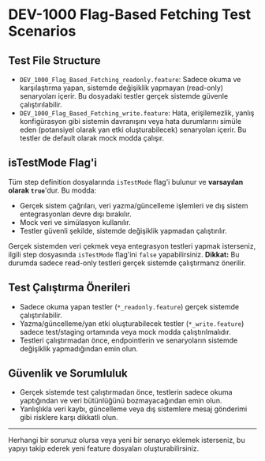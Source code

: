 # DEV-1000 Flag-Based Fetching Test Scenarios

## Test File Structure

- `DEV_1000_Flag_Based_Fetching_readonly.feature`: Sadece okuma ve karşılaştırma yapan, sistemde değişiklik yapmayan (read-only) senaryoları içerir. Bu dosyadaki testler gerçek sistemde güvenle çalıştırılabilir.
- `DEV_1000_Flag_Based_Fetching_write.feature`: Hata, erişilemezlik, yanlış konfigürasyon gibi sistemin davranışını veya hata durumlarını simüle eden (potansiyel olarak yan etki oluşturabilecek) senaryoları içerir. Bu testler de default olarak mock modda çalışır.

## isTestMode Flag'i

Tüm step definition dosyalarında `isTestMode` flag'i bulunur ve **varsayılan olarak `true`**'dur. Bu modda:
- Gerçek sistem çağrıları, veri yazma/güncelleme işlemleri ve dış sistem entegrasyonları devre dışı bırakılır.
- Mock veri ve simülasyon kullanılır.
- Testler güvenli şekilde, sistemde değişiklik yapmadan çalıştırılır.

Gerçek sistemden veri çekmek veya entegrasyon testleri yapmak isterseniz, ilgili step dosyasında `isTestMode` flag'ini `false` yapabilirsiniz. **Dikkat:** Bu durumda sadece read-only testleri gerçek sistemde çalıştırmanız önerilir.

## Test Çalıştırma Önerileri

- Sadece okuma yapan testler (`*_readonly.feature`) gerçek sistemde çalıştırılabilir.
- Yazma/güncelleme/yan etki oluşturabilecek testler (`*_write.feature`) sadece test/staging ortamında veya mock modda çalıştırılmalıdır.
- Testleri çalıştırmadan önce, endpointlerin ve senaryoların sistemde değişiklik yapmadığından emin olun.

## Güvenlik ve Sorumluluk

- Gerçek sistemde test çalıştırmadan önce, testlerin sadece okuma yaptığından ve veri bütünlüğünü bozmayacağından emin olun.
- Yanlışlıkla veri kaybı, güncelleme veya dış sistemlere mesaj gönderimi gibi risklere karşı dikkatli olun.

---

Herhangi bir sorunuz olursa veya yeni bir senaryo eklemek isterseniz, bu yapıyı takip ederek yeni feature dosyaları oluşturabilirsiniz. 